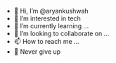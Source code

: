 - 👋 Hi, I’m @aryankushwah
- 👀 I’m interested in tech
- 🌱 I’m currently learning ...
- 💞️ I’m looking to collaborate on ...
- 📫 How to reach me ...
- 🚫 Never give up
<!---
aryankushwah8080/aryankushwah8080 is a ✨ special ✨ repository because its `README.md` (this file) appears on your GitHub profile.
You can click the Preview link to take a look at your changes.
--->
